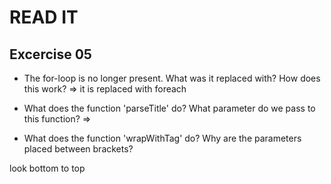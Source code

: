 # READ IT
## Excercise 05
* The for-loop is no longer present. 
  What was it replaced with? How does this work?
=> it is replaced with foreach

* What does the function 'parseTitle' do? 
  What parameter do we pass to this function?
=>

* What does the function 'wrapWithTag' do? 
  Why are the parameters placed between brackets?

look bottom to top